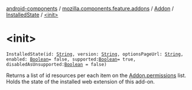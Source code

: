 [android-components](../../../index.md) / [mozilla.components.feature.addons](../../index.md) / [Addon](../index.md) / [InstalledState](index.md) / [&lt;init&gt;](./-init-.md)

# &lt;init&gt;

`InstalledState(id: `[`String`](https://kotlinlang.org/api/latest/jvm/stdlib/kotlin/-string/index.html)`, version: `[`String`](https://kotlinlang.org/api/latest/jvm/stdlib/kotlin/-string/index.html)`, optionsPageUrl: `[`String`](https://kotlinlang.org/api/latest/jvm/stdlib/kotlin/-string/index.html)`, enabled: `[`Boolean`](https://kotlinlang.org/api/latest/jvm/stdlib/kotlin/-boolean/index.html)` = false, supported: `[`Boolean`](https://kotlinlang.org/api/latest/jvm/stdlib/kotlin/-boolean/index.html)` = true, disabledAsUnsupported: `[`Boolean`](https://kotlinlang.org/api/latest/jvm/stdlib/kotlin/-boolean/index.html)` = false)`

Returns a list of id resources per each item on the [Addon.permissions](../permissions.md) list.
Holds the state of the installed web extension of this add-on.

